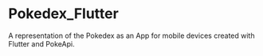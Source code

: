# Pokedex_Flutter
A representation of the Pokedex as an App for mobile devices created with Flutter and PokeApi.
